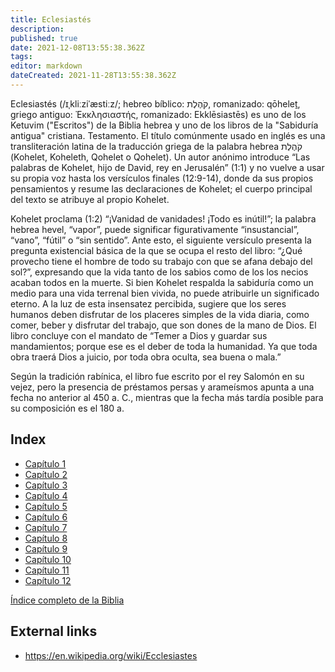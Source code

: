 ```yaml
---
title: Eclesiastés
description: 
published: true
date: 2021-12-08T13:55:38.362Z
tags: 
editor: markdown
dateCreated: 2021-11-28T13:55:38.362Z
---
```


Eclesiastés (/ɪˌkliːziˈæstiːz/; hebreo bíblico: קֹהֶלֶת, romanizado: qōheleṯ, griego antiguo: Ἐκκλησιαστής, romanizado: Ekklēsiastēs) es uno de los Ketuvim ("Escritos") de la Biblia hebrea y uno de los libros de la "Sabiduría antigua" cristiana. Testamento. El título comúnmente usado en inglés es una transliteración latina de la traducción griega de la palabra hebrea קֹהֶלֶת (Kohelet, Koheleth, Qohelet o Qohelet). Un autor anónimo introduce “Las palabras de Kohelet, hijo de David, rey en Jerusalén” (1:1) y no vuelve a usar su propia voz hasta los versículos finales (12:9-14), donde da sus propios pensamientos y resume las declaraciones de Kohelet; el cuerpo principal del texto se atribuye al propio Kohelet.

Kohelet proclama (1:2) “¡Vanidad de vanidades! ¡Todo es inútil!”; la palabra hebrea hevel, “vapor”, puede significar figurativamente “insustancial”, “vano”, “fútil” o “sin sentido”. Ante esto, el siguiente versículo presenta la pregunta existencial básica de la que se ocupa el resto del libro: “¿Qué provecho tiene el hombre de todo su trabajo con que se afana debajo del sol?”, expresando que la vida tanto de los sabios como de los los necios acaban todos en la muerte. Si bien Kohelet respalda la sabiduría como un medio para una vida terrenal bien vivida, no puede atribuirle un significado eterno. A la luz de esta insensatez percibida, sugiere que los seres humanos deben disfrutar de los placeres simples de la vida diaria, como comer, beber y disfrutar del trabajo, que son dones de la mano de Dios. El libro concluye con el mandato de “Temer a Dios y guardar sus mandamientos; porque ese es el deber de toda la humanidad. Ya que toda obra traerá Dios a juicio, por toda obra oculta, sea buena o mala.”

Según la tradición rabínica, el libro fue escrito por el rey Salomón en su vejez, pero la presencia de préstamos persas y arameísmos apunta a una fecha no anterior al 450 a. C., mientras que la fecha más tardía posible para su composición es el 180 a. 

## Index

- [Capítulo 1](/es/Bible/Ecclesiastes/1)
- [Capítulo 2](/es/Bible/Ecclesiastes/2)
- [Capítulo 3](/es/Bible/Ecclesiastes/3)
- [Capítulo 4](/es/Bible/Ecclesiastes/4)
- [Capítulo 5](/es/Bible/Ecclesiastes/5)
- [Capítulo 6](/es/Bible/Ecclesiastes/6)
- [Capítulo 7](/es/Bible/Ecclesiastes/7)
- [Capítulo 8](/es/Bible/Ecclesiastes/8)
- [Capítulo 9](/es/Bible/Ecclesiastes/9)
- [Capítulo 10](/es/Bible/Ecclesiastes/10)
- [Capítulo 11](/es/Bible/Ecclesiastes/11)
- [Capítulo 12](/es/Bible/Ecclesiastes/12)



[Índice completo de la Biblia](/es/index/bible)


## External links

- https://en.wikipedia.org/wiki/Ecclesiastes